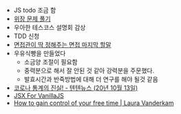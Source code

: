 - JS todo 조금 함
- [위장 문제 풀기](https://github.com/DKU-STUDY/Algorithm/pull/512)
- 우아한 테스코스 설명회 감상
- TDD 신청
- [면접관이 딱 정해주는 면접 마지막 할말](https://www.youtube.com/watch?v=u3iOr2d-6nM&list=LL&index=1)
- 우유식빵을 만들었다
    - 소금양 조절이 필요함 
    - 중력분으로 해서 잘 안된 것 같아 강력분을 주문했다. 
    - 발효시간과 반죽방법에 대해 더 연구를 해야 될것 같음
- [코로나 통계의 진실! - 텐텐뉴스 (20년 10월 13일)](https://www.youtube.com/watch?v=60tvPXKFcKI&list=LL&index=3)
- [JSX For VanillaJS](https://www.youtube.com/watch?v=4zRhgxctUYQ&list=LL&index=5)
- [How to gain control of your free time | Laura Vanderkam](https://www.youtube.com/watch?v=n3kNlFMXslo&feature=youtu.be)

